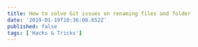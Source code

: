 ```yaml
---
title: How to solve Git issues on renaming files and folder
date: '2019-01-19T10:36:08.652Z'
published: false
tags: ['Hacks & Tricks']
---
```

